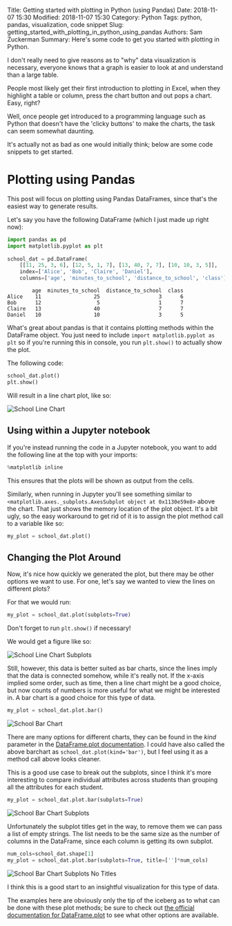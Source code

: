 Title: Getting started with plotting in Python (using Pandas)
Date: 2018-11-07 15:30
Modified: 2018-11-07 15:30
Category: Python
Tags: python, pandas, visualization, code snippet
Slug: getting_started_with_plotting_in_python_using_pandas
Authors: Sam Zuckerman
Summary: Here's some code to get you started with plotting in Python.

I don't really need to give reasons as to "why" data visualization is necessary, everyone knows that a graph is easier to look at and understand than a large table.

People most likely get their first introduction to plotting in Excel, when they highlight a table or column, press the chart button and out pops a chart. Easy, right?

Well, once people get introduced to a programming language such as Python that doesn't have the 'clicky buttons' to make the charts, the task can seem somewhat daunting.

It's actually not as bad as one would initially think; below are some code snippets to get started.

# Plotting using Pandas

This post will focus on plotting using Pandas DataFrames, since that's the easiest way to generate results.

Let's say you have the following DataFrame (which I just made up right now):

```python
import pandas as pd
import matplotlib.pyplot as plt  
 
school_dat = pd.DataFrame(
    [[11, 25, 3, 6], [12, 5, 1, 7], [13, 40, 7, 7], [10, 10, 3, 5]], 
    index=['Alice', 'Bob', 'Claire', 'Daniel'], 
    columns=['age', 'minutes_to_school', 'distance_to_school', 'class'])
```

            age  minutes_to_school  distance_to_school  class
    Alice    11                 25                   3      6
    Bob      12                  5                   1      7
    Claire   13                 40                   7      7
    Daniel   10                 10                   3      5
    
 What's great about pandas is that it contains plotting methods within the DataFrame object. You just need to include `import matplotlib.pyplot as plt` so if you're running this in console, you run `plt.show()` to actually show the plot.
 
 The following code:
 
```python
school_dat.plot()
plt.show()
```
 
 Will result in a line chart plot, like so:
 
 ![School Line Chart]({static}/images/getting_started_with_plotting_Figure_1.png)
 
## Using within a Jupyter notebook

If you're instead running the code in a Jupyter notebook, you want to add the following line at the top with your imports:

```python
%matplotlib inline
```  

This ensures that the plots will be shown as output from the cells.

Similarly, when running in Jupyter you'll see something similar to `<matplotlib.axes._subplots.AxesSubplot object at 0x1130e59e8>` above the chart. That just shows the memory location of the plot object. It's a bit ugly, so the easy workaround to get rid of it is to assign the plot method call to a variable like so:

```python
my_plot = school_dat.plot()
```

## Changing the Plot Around

Now, it's nice how quickly we generated the plot, but there may be other options we want to use. For one, let's say we wanted to view the lines on different plots?

For that we would run:

```python
my_plot = school_dat.plot(subplots=True)
```

Don't forget to run `plt.show()` if necessary!

We would get a figure like so:

![School Line Chart Subplots]({static}/images/getting_started_with_plotting_Figure_2.png)

Still, however, this data is better suited as bar charts, since the lines imply that the data is connected somehow, while it's really not. If the x-axis implied some order, such as time, then a line chart might be a good choice, but now counts of numbers is more useful for what we might be interested in. A bar chart is a good choice for this type of data.

```python
my_plot = school_dat.plot.bar()
```

![School Bar Chart]({static}/images/getting_started_with_plotting_Figure_3.png)

There are many options for different charts, they can be found in the _kind_ parameter in the [DataFrame.plot documentation](https://pandas.pydata.org/pandas-docs/version/0.23/generated/pandas.DataFrame.plot.html). I could have also called the above barchart as `school_dat.plot(kind='bar')`, but I feel using it as a method call above  looks cleaner. 

This is a good use case to break out the subplots, since I think it's more interesting to compare individual attributes across students than grouping all the attributes for each student.
```python
my_plot = school_dat.plot.bar(subplots=True)
```

![School Bar Chart Subplots]({static}/images/getting_started_with_plotting_Figure_4.png)

Unfortunately the subplot titles get in the way, to remove them we can pass a list of empty strings. The list needs to be the same size as the number of columns in the DataFrame, since each column is getting its own subplot.

```python
num_cols=school_dat.shape[1]
my_plot = school_dat.plot.bar(subplots=True, title=['']*num_cols)
```

![School Bar Chart Subplots No Titles]({static}/images/getting_started_with_plotting_Figure_5.png)

I think this is a good start to an insightful visualization for this type of data.

The examples here are obviously only the tip of the iceberg as to what can be done with these plot methods; be sure to check out [the official documentation for DataFrame.plot](https://pandas.pydata.org/pandas-docs/version/0.23/generated/pandas.DataFrame.plot.html) to see what other options are available.